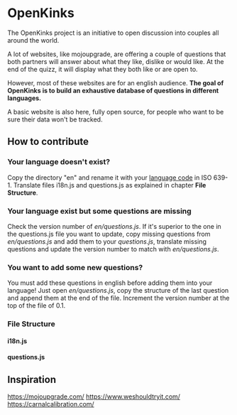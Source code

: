 # OpenKinks
The OpenKinks project is an initiative to open discussion into couples all around the world.

A lot of websites, like mojoupgrade, are offering a couple of questions that both partners will answer about what they like, dislike or would like. At the end of the quizz, it will display what they both like or are open to.

However, most of these websites are for an english audience.
**The goal of OpenKinks is to build an exhaustive database of questions in different languages.**

A basic website is also here, fully open source, for people who want to be sure their data won't be tracked.


## How to contribute
### Your language doesn't exist?
Copy the directory "en" and rename it with your [language code](https://en.wikipedia.org/wiki/List_of_ISO_639-1_codes) in ISO 639-1.
Translate files i18n.js and questions.js as explained in chapter **File Structure**.

### Your language exist but some questions are missing
Check the version number of *en/questions.js*. 
If it's superior to the one in the questions.js file you want to update, copy missing questions from *en/questions.js* and add them to your *questions.js*, translate missing questions and update the version number to match with *en/questions.js*.

### You want to add some new questions?
You must add these questions in english before adding them into your language!
Just open *en/questions.js*, copy the structure of the last question and append them at the end of the file.
Increment the version number at the top of the file of 0.1.

### File Structure
#### i18n.js

#### questions.js

## Inspiration
https://mojoupgrade.com/
https://www.weshouldtryit.com/
https://carnalcalibration.com/